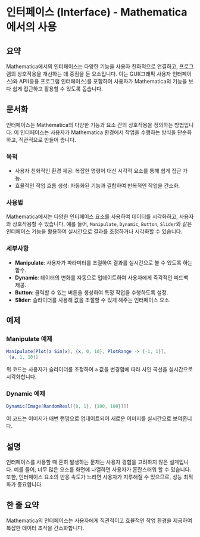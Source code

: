 <!--
Meta Description: # 인터페이스 (Interface) - Mathematica에서의 사용 ## 요약 Mathematica에서의 인터페이스는 다양한 기능을 사용자 친화적으로 연결하고, 프로그램의 상호작용을 개선하는 데 중점을 둔 요소입니다. 이는 GUI(그래픽 사용자 인터페이스)와 API...
Meta Keywords: 인터페이스, 사용자가, 인터페이스는, 사용자, manipulate
-->

# 인터페이스 (Interface) - Mathematica에서의 사용

## 요약
Mathematica에서의 인터페이스는 다양한 기능을 사용자 친화적으로 연결하고, 프로그램의 상호작용을 개선하는 데 중점을 둔 요소입니다. 이는 GUI(그래픽 사용자 인터페이스)와 API(응용 프로그램 인터페이스)를 포함하여 사용자가 Mathematica의 기능을 보다 쉽게 접근하고 활용할 수 있도록 돕습니다.

## 문서화
인터페이스는 Mathematica의 다양한 기능과 요소 간의 상호작용을 정의하는 방법입니다. 이 인터페이스는 사용자가 Mathematica 환경에서 작업을 수행하는 방식을 단순화하고, 직관적으로 만들어 줍니다. 

### 목적
- 사용자 친화적인 환경 제공: 복잡한 명령어 대신 시각적 요소를 통해 쉽게 접근 가능.
- 효율적인 작업 흐름 생성: 자동화된 기능과 결합하여 반복적인 작업을 간소화.

### 사용법
Mathematica에서는 다양한 인터페이스 요소를 사용하여 데이터를 시각화하고, 사용자와 상호작용할 수 있습니다. 예를 들어, `Manipulate`, `Dynamic`, `Button`, `Slider`와 같은 인터페이스 기능을 활용하여 실시간으로 결과를 조정하거나 시각화할 수 있습니다.

### 세부사항
- **Manipulate**: 사용자가 파라미터를 조절하여 결과를 실시간으로 볼 수 있도록 하는 함수.
- **Dynamic**: 데이터의 변화를 자동으로 업데이트하여 사용자에게 즉각적인 피드백 제공.
- **Button**: 클릭할 수 있는 버튼을 생성하여 특정 작업을 수행하도록 설정.
- **Slider**: 슬라이더를 사용해 값을 조절할 수 있게 해주는 인터페이스 요소.

## 예제
### Manipulate 예제
```mathematica
Manipulate[Plot[a Sin[x], {x, 0, 10}, PlotRange -> {-1, 1}], 
 {a, 1, 10}]
```
위 코드는 사용자가 슬라이더를 조정하여 `a` 값을 변경함에 따라 사인 곡선을 실시간으로 시각화합니다.

### Dynamic 예제
```mathematica
Dynamic[Image[RandomReal[{0, 1}, {100, 100}]]]
```
이 코드는 이미지가 매번 랜덤으로 업데이트되어 새로운 이미지를 실시간으로 보여줍니다.

## 설명
인터페이스를 사용할 때 흔히 발생하는 문제는 사용자 경험을 고려하지 않은 설계입니다. 예를 들어, 너무 많은 요소를 화면에 나열하면 사용자가 혼란스러워 할 수 있습니다. 또한, 인터페이스 요소의 반응 속도가 느리면 사용자가 지루해질 수 있으므로, 성능 최적화가 중요합니다.

## 한 줄 요약
Mathematica의 인터페이스는 사용자에게 직관적이고 효율적인 작업 환경을 제공하여 복잡한 데이터 조작을 간소화합니다.